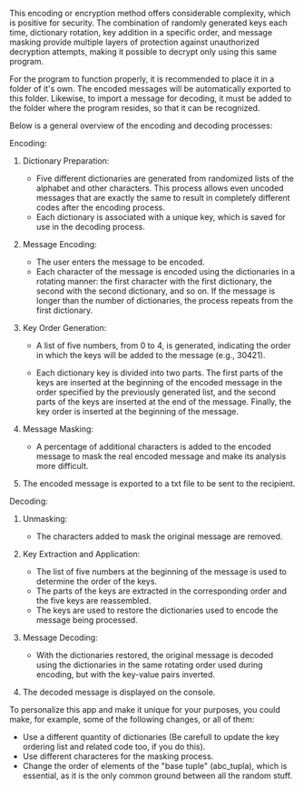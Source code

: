 This encoding or encryption method offers considerable complexity, which is positive for security. The combination of randomly generated keys each time, dictionary rotation, key addition in a specific order, and message masking provide multiple layers of protection against unauthorized decryption attempts, making it possible to decrypt only using this same program. 

For the program to function properly, it is recommended to place it in a folder of it's own. The encoded messages will be automatically exported to this folder. Likewise, to import a message for decoding, it must be added to the folder where the program resides, so that it can be recognized.

Below is a general overview of the encoding and decoding processes:

Encoding:

1)    Dictionary Preparation:
        * Five different dictionaries are generated from randomized lists of the alphabet and other characters. This process allows even uncoded messages that are exactly            the same to result in completely different codes after the encoding process.
        * Each dictionary is associated with a unique key, which is saved for use in the decoding process.

2)    Message Encoding:
       * The user enters the message to be encoded.
       * Each character of the message is encoded using the dictionaries in a rotating manner: the first character with the first dictionary, the second with the second                 dictionary, and so on. If the message is longer than the number of dictionaries, the process repeats from the first dictionary.

3)    Key Order Generation:
       * A list of five numbers, from 0 to 4, is generated, indicating the order in which the keys will be added to the message (e.g., 30421).

       * Each dictionary key is divided into two parts. The first parts of the keys are inserted at the beginning of the encoded message in the order specified by the               previously generated list, and the second parts of the keys are inserted at the end of the message. Finally, the key order is inserted at the beginning of the message.

4)    Message Masking:
        * A percentage of additional characters is added to the encoded message to mask the real encoded message and make its analysis more difficult.

5)    The encoded message is exported to a txt file to be sent to the recipient.

Decoding:

1)   Unmasking:
       * The characters added to mask the original message are removed.

2)   Key Extraction and Application:
       * The list of five numbers at the beginning of the message is used to determine the order of the keys.
       * The parts of the keys are extracted in the corresponding order and the five keys are reassembled.
       * The keys are used to restore the dictionaries used to encode the message being processed.

3)    Message Decoding:
       * With the dictionaries restored, the original message is decoded using the dictionaries in the same rotating order used during encoding, but with the key-value pairs            inverted.

4)   The decoded message is displayed on the console.

To personalize this app and make it unique for your purposes, you could make, for example, some of the following changes, or all of them:

* Use a different quantity of dictionaries (Be carefull to update the key ordering list and related code too, if you do this).
* Use different characteres for the masking process.
* Change the order of elements of the "base tuple" (abc_tupla), which is essential, as it is the only common ground between all the random stuff.

